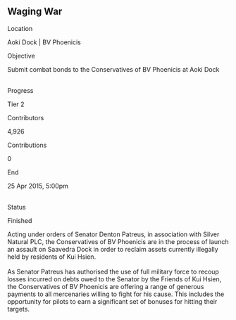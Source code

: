 ## Waging War

Location

Aoki Dock \| BV Phoenicis

Objective

Submit combat bonds to the Conservatives of BV Phoenicis at Aoki Dock

\
Progress

Tier 2

Contributors

4,926

Contributions

0

End

25 Apr 2015, 5:00pm

\
Status

Finished

Acting under orders of Senator Denton Patreus, in association with
Silver Natural PLC, the Conservatives of BV Phoenicis are in the process
of launch an assault on Saavedra Dock in order to reclaim assets
currently illegally held by residents of Kui Hsien.\
\
As Senator Patreus has authorised the use of full military force to
recoup losses incurred on debts owed to the Senator by the Friends of
Kui Hsien, the Conservatives of BV Phoenicis are offering a range of
generous payments to all mercenaries willing to fight for his cause.
This includes the opportunity for pilots to earn a significant set of
bonuses for hitting their targets.
